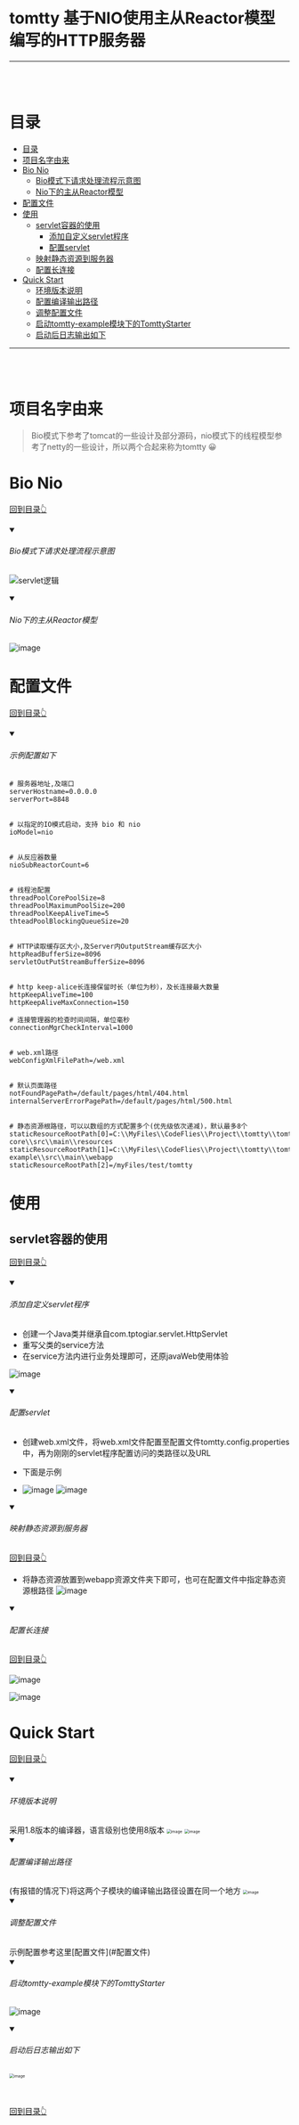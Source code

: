 # tomtty  基于NIO使用主从Reactor模型编写的HTTP服务器

<hr/>
<br/><br/>

# 目录

- [目录](#目录)
- [项目名字由来](#项目名字由来)
- [Bio Nio](#Bio-Nio)
  * [Bio模式下请求处理流程示意图](#Bio模式下请求处理流程示意图)
  * [Nio下的主从Reactor模型](#Nio下的主从Reactor模型)
- [配置文件](#配置文件)
- [使用](#使用)
  * [servlet容器的使用](#servlet容器的使用)
    + [添加自定义servlet程序](#添加自定义servlet程序)
    + [配置servlet](#配置servlet)
  * [映射静态资源到服务器](#映射静态资源到服务器)
  * [配置长连接](#配置长连接)
- [Quick Start](#Quick-Start)
  * [环境版本说明](#环境版本说明)
  * [配置编译输出路径](#配置编译输出路径)
  * [调整配置文件](#调整配置文件)
  * [启动tomtty-example模块下的TomttyStarter](#启动tomtty-example模块下的TomttyStarter)
  * [启动后日志输出如下](#启动后日志输出如下)

<hr><br/><br/>

# 项目名字由来

> Bio模式下参考了tomcat的一些设计及部分源码，nio模式下的线程模型参考了netty的一些设计，所以两个合起来称为tomtty 😀
> <br/>

# Bio Nio

[回到目录👆](#目录)

<details open="open">
  <summary><h6>Bio模式下请求处理流程示意图</h6></summary>
  
![servlet逻辑](https://user-images.githubusercontent.com/79641956/169803890-118191be-aa30-4b07-88f8-a70b14ade969.png)
 
</details>

<details open="open">
  <summary><h6>Nio下的主从Reactor模型</h6></summary>
  
![image](https://user-images.githubusercontent.com/79641956/172405455-ea0be3b2-9ec9-4773-a081-fc95cf5b8898.png)
 
</details>




# 配置文件

[回到目录👆](#目录)

<details open="open"><summary><h6>示例配置如下</h6></summary>

```
# 服务器地址,及端口
serverHostname=0.0.0.0
serverPort=8848


# 以指定的IO模式启动，支持 bio 和 nio
ioModel=nio


# 从反应器数量
nioSubReactorCount=6


# 线程池配置
threadPoolCorePoolSize=8
threadPoolMaximumPoolSize=200
threadPoolKeepAliveTime=5
thteadPoolBlockingQueueSize=20


# HTTP读取缓存区大小,及Server内OutputStream缓存区大小
httpReadBufferSize=8096
servletOutPutStreamBufferSize=8096


# http keep-alice长连接保留时长（单位为秒），及长连接最大数量
httpKeepAliveTime=100
httpKeepAliveMaxConnection=150

# 连接管理器的检查时间间隔，单位毫秒
connectionMgrCheckInterval=1000


# web.xml路径
webConfigXmlFilePath=/web.xml


# 默认页面路径
notFoundPagePath=/default/pages/html/404.html
internalServerErrorPagePath=/default/pages/html/500.html


# 静态资源根路径，可以以数组的方式配置多个(优先级依次递减)，默认最多8个
staticResourceRootPath[0]=C:\\MyFiles\\CodeFlies\\Project\\tomtty\\tomtty\\tomtty-core\\src\\main\\resources
staticResourceRootPath[1]=C:\\MyFiles\\CodeFlies\\Project\\tomtty\\tomtty\\tomtty-example\\src\\main\\webapp
staticResourceRootPath[2]=/myFiles/test/tomtty
```

</details>

# 使用

## servlet容器的使用

[回到目录👆](#目录)


<details open="open">
  <summary><h6>添加自定义servlet程序</h6></summary>

- 创建一个Java类并继承自com.tptogiar.servlet.HttpServlet
- 重写父类的service方法
- 在service方法内进行业务处理即可，还原javaWeb使用体验

![image](https://user-images.githubusercontent.com/79641956/177810666-1ac9dcb9-f182-4e89-8150-f47958d45458.png)
  
  </details>



<details open="open">
  <summary><h6>配置servlet</h6></summary>

- 创建web.xml文件，将web.xml文件配置至配置文件tomtty.config.properties中，再为刚刚的servlet程序配置访问的类路径以及URL
- 下面是示例
- ![image](https://user-images.githubusercontent.com/79641956/172556634-c16f996a-ab2c-4fac-b238-d48117cb5771.png)
  ![image](https://user-images.githubusercontent.com/79641956/177811120-2e5713c9-0d29-4d37-83a4-7dc34b8ca8e3.png)
  
  </details>


<details open="open">
  <summary><h6>映射静态资源到服务器</h6></summary>

[回到目录👆](#目录)

- 将静态资源放置到webapp资源文件夹下即可，也可在配置文件中指定静态资源根路径
  ![image](https://user-images.githubusercontent.com/79641956/172557031-751dfcb8-605e-4bca-9c0c-b852f13237fe.png)
  
  </details>

<details open="open">
  <summary><h6>配置长连接</h6></summary>

[回到目录👆](#目录)

![image](https://user-images.githubusercontent.com/79641956/177781874-5c2ef0cd-49dd-4706-b366-f56805a1f47b.png)

![image](https://user-images.githubusercontent.com/79641956/177781901-b21a291c-f325-4070-b0b4-bc0b02893447.png)

</details>

# Quick Start

[回到目录👆](#目录)

<details open="open">
  <summary><h6>环境版本说明</h6></summary>
  采用1.8版本的编译器，语言级别也使用8版本

<img src="https://user-images.githubusercontent.com/79641956/177809071-d51680de-ad1f-41df-a862-0db422c8dbfe.png" alt="image" style="zoom:50%;" />
<img src="https://user-images.githubusercontent.com/79641956/177808894-3ad43507-4022-4d6d-857c-7037c3eb73d1.png" alt="image" style="zoom:50%;" />

 
</details>

<details open="open">
  <summary><h6>配置编译输出路径</h6></summary>
  (有报错的情况下)将这两个子模块的编译输出路径设置在同一个地方
<img src="https://user-images.githubusercontent.com/79641956/172397771-5988b74e-f946-4e44-92d2-94a56985ec31.png" alt="image" style="zoom:50%;" />

 
</details>


<details open="open">
  <summary><h6>调整配置文件</h6></summary>
  示例配置参考这里[配置文件](#配置文件)
</details>

<details open="open">
  <summary><h6>启动tomtty-example模块下的TomttyStarter</h6></summary>
  
![image](https://user-images.githubusercontent.com/79641956/177809960-782e36a0-2a16-41ec-90f7-c5101f5c8081.png)
 
</details>


<details open="open">
  <summary><h6>启动后日志输出如下</h6></summary>
  
<img src="https://user-images.githubusercontent.com/79641956/177810275-9d875327-096a-4777-8067-de5483363987.png" alt="image" style="zoom:50%;" />
 
</details>



<br/><br/>
[回到目录👆](#目录)
